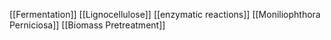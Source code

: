 [[Fermentation]]
[[Lignocellulose]]
[[enzymatic reactions]]
[[Moniliophthora Perniciosa]]
[[Biomass Pretreatment]]
